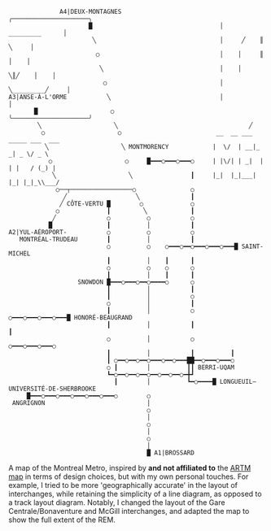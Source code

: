 ```
              A4|DEUX-MONTAGNES                           ╭─────────────────────╮
                      █                                   │      _________      │
                       ╲                                  │     ╱    ║    ╲     │
                        ○                                 │    │     ║     │    │
                         ╲                                │    │    ╲║╱    │    │
                          ○                               │     ╲_________╱     │
A3|ANSE-À-L'ORME           ╲                              │                     │
       █                    ○                             ╰─────────────────────╯
        ╲                    ╲                                    ╱  
         ○                    ○                          __  __ ___ _____ ___  ___  
          ╲                    ╲ MONTMORENCY            |  \/  | __|_   _| _ \/ _ \
           ○                    ○     █━━━○━━━○━━━○     | |\/| | _|  | | |   / (_) |
            ╲                    ╲                ┃     |_|  |_|___| |_| |_|_\\___/
             ○──┬─────────────────○               ○
               ╱                   ╲              ┃
              ╱ CÔTE-VERTU █        ○             ○
             ○             ┃         ╲            ┃
            ╱              ○          ○           ○
           █               ┃          │           ┃
A2|YUL-AÉROPORT-           ○          ○           ○
   MONTRÉAL-TRUDEAU        ┃          │           ┃
                           ○          ○    ○━━━○━━○━━━○━━━○━━━█ SAINT-MICHEL
                           ┃          │    ┃      ┃
                           ○          ○    ○      ○
                           ┃          │    ┃      ┃
                   SNOWDON █━━━○━━━○━━○━━━━○      ○
                           ┃          │           ┃
                           ┃          │           ○
                           ○          │           ┃
                           ┃          │           ○                      ○━━━○━━━○━━━○━━━█ HONORÉ-BEAUGRAND
                           ┃          │           ┃                      ┃
                           ○          │           ○          ○━━━○━━━○━━━○
                           ┃          │           ┃          ┃
                           ┃ ○━━○━━○━━○━━━○━━○━━━██━━○━━━○━━━○
                           ○ ┃        │          ┃┃ BERRI-UQAM
                           ┗━○━━○━━○━━○━━○━━○━━○━╋┛
                             ┃        │          ┗━○━━━━█ LONGUEUIL—UNIVERSITÉ-DE-SHERBROOKE
     █━━━○━━━○━━━○━━━○━━━○━━━○        ○
 ANGRIGNON                            │
                                      ○
                                      │
                                      ○
                                      │
                                      ○
                                      │
                                      █ A1|BROSSARD
```

A map of the Montreal Metro, inspired by **and not affiliated to** the [ARTM map](https://www.artm.quebec/wp-content/uploads/2023/07/06_PlanMetropolitain_Noir_2023_36x36_Outlined.pdf) in terms of design choices, but with my own personal touches. For example, I tried to be more 'geographically accurate' in the layout of interchanges, while retaining the simplicity of a line diagram, as opposed to a track layout diagram. Notably, I changed the layout of the Gare Centrale/Bonaventure and McGill interchanges, and adapted the map to show the full extent of the REM.
